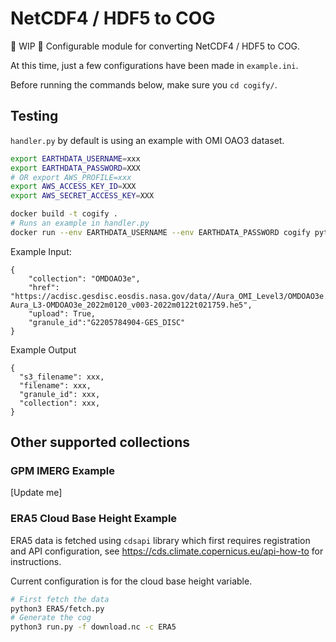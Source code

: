 # NetCDF4 / HDF5 to COG

🚧 WIP 🚧 Configurable module for converting NetCDF4 / HDF5 to COG.

At this time, just a few configurations have been made in `example.ini`.

Before running the commands below, make sure you `cd cogify/`.

## Testing

`handler.py` by default is using an example with OMI OAO3 dataset.

```bash
export EARTHDATA_USERNAME=xxx
export EARTHDATA_PASSWORD=XXX
# OR export AWS_PROFILE=xxx
export AWS_ACCESS_KEY_ID=XXX
export AWS_SECRET_ACCESS_KEY=XXX

docker build -t cogify .
# Runs an example in handler.py
docker run --env EARTHDATA_USERNAME --env EARTHDATA_PASSWORD cogify python -m handler 
```


Example Input:
```
{
    "collection": "OMDOAO3e",
    "href": "https://acdisc.gesdisc.eosdis.nasa.gov/data//Aura_OMI_Level3/OMDOAO3e.003/2022/OMI-Aura_L3-OMDOAO3e_2022m0120_v003-2022m0122t021759.he5",
    "upload": True,
    "granule_id":"G2205784904-GES_DISC"
}

```

Example Output
```
{
  "s3_filename": xxx,
  "filename": xxx,
  "granule_id": xxx,
  "collection": xxx,
}

```


## Other supported collections

### GPM IMERG Example

[Update me]

### ERA5 Cloud Base Height Example

ERA5 data is fetched using `cdsapi` library which first requires registration and API configuration, see https://cds.climate.copernicus.eu/api-how-to for instructions. 

Current configuration is for the cloud base height variable.

```bash
# First fetch the data
python3 ERA5/fetch.py
# Generate the cog
python3 run.py -f download.nc -c ERA5
```
